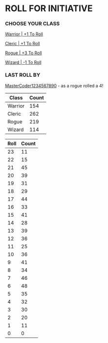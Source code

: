 # ROLL FOR INITIATIVE
### CHOOSE YOUR CLASS

[Warrior | +1 To Roll](https://github.com/benjaminsampica/benjaminsampica/issues/new?title=roll%7Cwarrior&body=Just+click+%27Submit+new+issue%27.)

[Cleric | +1 To Roll](https://github.com/benjaminsampica/benjaminsampica/issues/new?title=roll%7Ccleric&body=Just+click+%27Submit+new+issue%27.)

[Rogue | +3 To Roll](https://github.com/benjaminsampica/benjaminsampica/issues/new?title=roll%7Crogue&body=Just+click+%27Submit+new+issue%27.)

[Wizard | -1 To Roll](https://github.com/benjaminsampica/benjaminsampica/issues/new?title=roll%7Cwizard&body=Just+click+%27Submit+new+issue%27.)
### LAST ROLL BY
[MasterCoder1234567890](https://www.github.com/MasterCoder1234567890) - as a rogue rolled a 4!

|Class|Count|
|-|-|
|Warrior|154|
|Cleric|262|
|Rogue|219|
|Wizard|114|

|Roll|Count|
|-|-|
|23|11
|22|15
|21|45
|20|39
|19|31
|18|29
|17|44
|16|33
|15|41
|14|28
|13|39
|12|36
|11|25
|10|36
|9|41
|8|34
|7|46
|6|48
|5|35
|4|32
|3|30
|2|20
|1|11
|0|0
